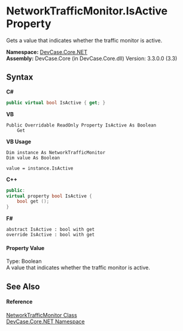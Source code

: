 # NetworkTrafficMonitor.IsActive Property 
 

Gets a value that indicates whether the traffic monitor is active.

**Namespace:**&nbsp;<a href="N_DevCase_Core_NET">DevCase.Core.NET</a><br />**Assembly:**&nbsp;DevCase.Core (in DevCase.Core.dll) Version: 3.3.0.0 (3.3)

## Syntax

**C#**<br />
``` C#
public virtual bool IsActive { get; }
```

**VB**<br />
``` VB
Public Overridable ReadOnly Property IsActive As Boolean
	Get
```

**VB Usage**<br />
``` VB Usage
Dim instance As NetworkTrafficMonitor
Dim value As Boolean

value = instance.IsActive

```

**C++**<br />
``` C++
public:
virtual property bool IsActive {
	bool get ();
}
```

**F#**<br />
``` F#
abstract IsActive : bool with get
override IsActive : bool with get
```


#### Property Value
Type: Boolean<br />A value that indicates whether the traffic monitor is active.

## See Also


#### Reference
<a href="T_DevCase_Core_NET_NetworkTrafficMonitor">NetworkTrafficMonitor Class</a><br /><a href="N_DevCase_Core_NET">DevCase.Core.NET Namespace</a><br />
